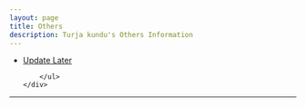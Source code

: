 ```yaml
---
layout: page
title: Others
description: Turja kundu's Others Information
---
```


<div class="navbar">
    <div class="navbar-inner">
        <ul class="nav">
            <li><a href="#current">Update Later</a></li>
       
        </ul>
    </div>
</div>



---

